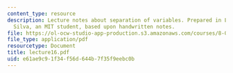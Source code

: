 ```yaml
---
content_type: resource
description: Lecture notes about separation of variables. Prepared in LaTeX by James
  Silva, an MIT student, based upon handwritten notes.
file: https://ol-ocw-studio-app-production.s3.amazonaws.com/courses/8-022-physics-ii-electricity-and-magnetism-fall-2006/e61ae9c91f34f56d644b7f35f9eebc0b_lecture16.pdf
file_type: application/pdf
resourcetype: Document
title: lecture16.pdf
uid: e61ae9c9-1f34-f56d-644b-7f35f9eebc0b
---
```

